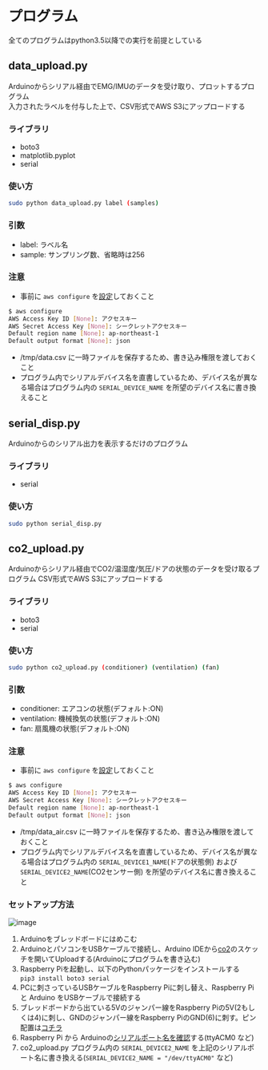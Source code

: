 # プログラム
全てのプログラムはpython3.5以降での実行を前提としている
## data_upload.py
Arduinoからシリアル経由でEMG/IMUのデータを受け取り、プロットするプログラム  
入力されたラベルを付与した上で、CSV形式でAWS S3にアップロードする
### ライブラリ
- boto3
- matplotlib.pyplot
- serial

### 使い方
```bash
sudo python data_upload.py label (samples)
```
### 引数
- label: ラベル名
- sample: サンプリング数、省略時は256 
### 注意
- 事前に `aws configure` を[設定](https://docs.aws.amazon.com/ja_jp/cli/latest/userguide/cli-configure-quickstart.html)しておくこと
```bash
$ aws configure
AWS Access Key ID [None]: アクセスキー
AWS Secret Access Key [None]: シークレットアクセスキー
Default region name [None]: ap-northeast-1
Default output format [None]: json
```
- /tmp/data.csv に一時ファイルを保存するため、書き込み権限を渡しておくこと
- プログラム内でシリアルデバイス名を直書しているため、デバイス名が異なる場合はプログラム内の `SERIAL_DEVICE_NAME` を所望のデバイス名に書き換えること

## serial_disp.py
Arduinoからのシリアル出力を表示するだけのプログラム  
### ライブラリ
- serial

### 使い方
```bash
sudo python serial_disp.py
```

## co2_upload.py
Arduinoからシリアル経由でCO2/温湿度/気圧/ドアの状態のデータを受け取るプログラム
CSV形式でAWS S3にアップロードする
### ライブラリ
- boto3
- serial

### 使い方
```bash
sudo python co2_upload.py (conditioner) (ventilation) (fan)
```
### 引数
- conditioner: エアコンの状態(デフォルト:ON)
- ventilation: 機械換気の状態(デフォルト:ON)
- fan: 扇風機の状態(デフォルト:ON)
### 注意
- 事前に `aws configure` を[設定](https://docs.aws.amazon.com/ja_jp/cli/latest/userguide/cli-configure-quickstart.html)しておくこと
```bash
$ aws configure
AWS Access Key ID [None]: アクセスキー
AWS Secret Access Key [None]: シークレットアクセスキー
Default region name [None]: ap-northeast-1
Default output format [None]: json
```
- /tmp/data_air.csv に一時ファイルを保存するため、書き込み権限を渡しておくこと
- プログラム内でシリアルデバイス名を直書しているため、デバイス名が異なる場合はプログラム内の `SERIAL_DEVICE1_NAME`(ドアの状態側) および `SERIAL_DEVICE2_NAME`(CO2センサー側) を所望のデバイス名に書き換えること
### セットアップ方法
![image](https://user-images.githubusercontent.com/16249131/150780985-4369ccde-c1aa-433b-951a-26120c40e3b9.png)
1. Arduinoをブレッドボードにはめこむ
2. ArduinoとパソコンをUSBケーブルで接続し、Arduino IDEから[co2](https://github.com/airkei/quarantine_helper/tree/main/arduino)のスケッチを開いてUploadする(Arduinoにプログラムを書き込む)
3. Raspberry Piを起動し、以下のPythonパッケージをインストールする  
`pip3 install boto3 serial`
4. PCに刺さっているUSBケーブルをRaspberry Piに刺し替え、Raspberry Pi と Arduino をUSBケーブルで接続する
5. ブレッドボードから出ている5Vのジャンパー線をRaspberry Piの5V(2もしくは4)に刺し、GNDのジャンパー線をRaspberry PiのGND(6)に刺す。ピン配置は[コチラ](https://ymt-lab.com/post/2021/raspberrypi-pin-assugnment/)
7. Raspberry Pi から Arduinoの[シリアルポート名を確認](https://algorithm.joho.info/programming/python/raspberrypi3-arduino-dmesg-port/)する(ttyACM0 など)
8. co2_upload.py プログラム内の `SERIAL_DEVICE2_NAME` を上記のシリアルポート名に書き換える(`SERIAL_DEVICE2_NAME = "/dev/ttyACM0"` など)
